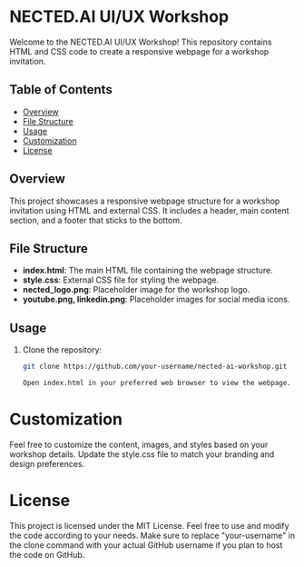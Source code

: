 # NECTED.AI UI/UX Workshop

Welcome to the NECTED.AI UI/UX Workshop! This repository contains HTML and CSS code to create a responsive webpage for a workshop invitation.

## Table of Contents
- [Overview](#overview)
- [File Structure](#file-structure)
- [Usage](#usage)
- [Customization](#customization)
- [License](#license)

## Overview

This project showcases a responsive webpage structure for a workshop invitation using HTML and external CSS. It includes a header, main content section, and a footer that sticks to the bottom.

## File Structure

- **index.html**: The main HTML file containing the webpage structure.
- **style.css**: External CSS file for styling the webpage.
- **nected_logo.png**: Placeholder image for the workshop logo.
- **youtube.png, linkedin.png**: Placeholder images for social media icons.

## Usage

1. Clone the repository:

   ```bash
   git clone https://github.com/your-username/nected-ai-workshop.git

   Open index.html in your preferred web browser to view the webpage.
   
# Customization
Feel free to customize the content, images, and styles based on your workshop details. Update the style.css file to match your branding and design preferences.

# License
This project is licensed under the MIT License. Feel free to use and modify the code according to your needs.
Make sure to replace "your-username" in the clone command with your actual GitHub username if you plan to host the code on GitHub.







